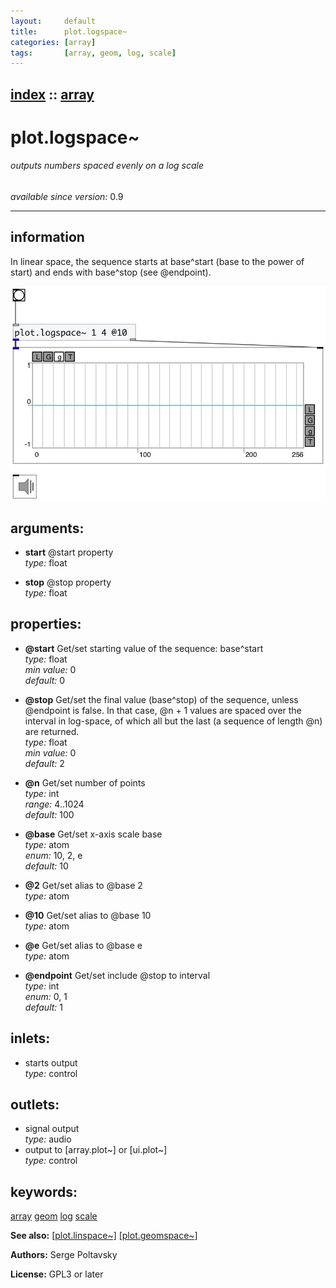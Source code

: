 ```yaml
---
layout:     default
title:      plot.logspace~
categories: [array]
tags:       [array, geom, log, scale]
---
```

[index](index.html) :: [array](category_array.html)
---

# plot.logspace~

###### outputs numbers spaced evenly on a log scale

*available since version:* 0.9

---


## information
In linear space, the sequence starts at base^start (base to the power of start) and ends with base^stop (see @endpoint).


[![example](../examples/img/plot.logspace~.jpg)](../examples/pd/plot.logspace~.pd)



## arguments:

* **start**
@start property<br>
_type:_ float<br>

* **stop**
@stop property<br>
_type:_ float<br>





## properties:

* **@start** 
Get/set starting value of the sequence: base^start<br>
_type:_ float<br>
_min value:_ 0<br>
_default:_ 0<br>

* **@stop** 
Get/set the final value (base^stop) of the sequence, unless @endpoint is false. In that
case, @n + 1 values are spaced over the interval in log-space, of which all but
the last (a sequence of length @n) are returned.<br>
_type:_ float<br>
_min value:_ 0<br>
_default:_ 2<br>

* **@n** 
Get/set number of points<br>
_type:_ int<br>
_range:_ 4..1024<br>
_default:_ 100<br>

* **@base** 
Get/set x-axis scale base<br>
_type:_ atom<br>
_enum:_ 10, 2, e<br>
_default:_ 10<br>

* **@2** 
Get/set alias to @base 2<br>
_type:_ atom<br>

* **@10** 
Get/set alias to @base 10<br>
_type:_ atom<br>

* **@e** 
Get/set alias to @base e<br>
_type:_ atom<br>

* **@endpoint** 
Get/set include @stop to interval<br>
_type:_ int<br>
_enum:_ 0, 1<br>
_default:_ 1<br>



## inlets:

* starts output<br>
_type:_ control



## outlets:

* signal output<br>
_type:_ audio
* output to [array.plot~] or [ui.plot~]<br>
_type:_ control



## keywords:

[array](keywords/array.html)
[geom](keywords/geom.html)
[log](keywords/log.html)
[scale](keywords/scale.html)



**See also:**
[\[plot.linspace~\]](plot.linspace~.html)
[\[plot.geomspace~\]](plot.geomspace~.html)




**Authors:** Serge Poltavsky




**License:** GPL3 or later





